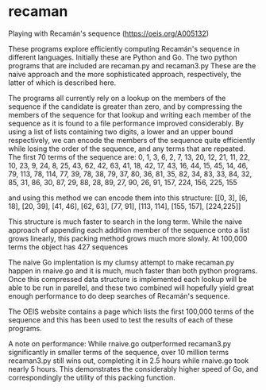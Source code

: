 # recaman
Playing with Recamán's sequence (https://oeis.org/A005132)

These programs explore efficiently computing Recamán's sequence in different languages.
Initially these are Python and Go.
The two python programs that are included are recaman.py and recaman3.py
These are the naive approach and the more sophisticated approach, respectively, the latter of which is described here.

The programs all currently rely on a lookup on the members of the sequence if the candidate is greater than zero, 
and by compressing the members of the sequence for that lookup and writing each member of the sequence as it is found 
to a file performance improved considerably. 
By using a list of lists containing two digits, a lower and an upper bound respectively, we can encode the members of
the sequence quite efficiently while losing the order of the sequence, and any terms that are repeated.
The first 70 terms of the sequence are:
	0, 1, 3, 6, 2, 7, 13, 20, 12, 21, 11, 22, 10, 23, 9, 24, 8, 25, 43, 62, 42, 63, 41, 18, 42, 17, 43, 16, 44, 15, 45, 14, 46, 79, 113, 78, 114, 77, 39, 78, 38, 79, 37, 80, 36, 81, 35, 82, 34, 83, 33, 84, 32, 85, 31, 86, 30, 87, 29, 88, 28, 89, 27, 90, 26, 91, 157, 224, 156, 225, 155

and using this method we can encode them into this structure:
[[0, 3], [6, 18], [20, 39], [41, 46], [62, 63], [77, 91], [113, 114], [155, 157], [224,225]]

This structure is much faster to search in the long term. While the naive approach of appending each addition member of the 
sequence onto a list grows linearly, this packing method grows much more slowly. At 100,000 terms the object has 427 sequences

The naive Go implentation is my clumsy attempt to make recaman.py happen in rnaive.go and it is much, much faster than both
python programs. Once this compressed data structure is implemented each lookup will be able to be run in parellel, and these
two combined will hopefully yield great enough performance to do deep searches of Recamán's sequence.

The OEIS website contains a page which lists the first 100,000 terms of the sequence and this has been used to test the results
of each of these programs.

A note on performance:
While rnaive.go outperformed recaman3.py significantly in smaller terms of the sequence, over 10 million terms recaman3.py
still wins out, completing it in 2.5 hours while rnaive.go took nearly 5 hours. This demonstrates the considerably higher
speed of Go, and correspondingly the utility of this packing function. 
